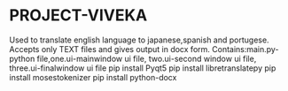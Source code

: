 # PROJECT-VIVEKA
Used to translate english language to japanese,spanish and portugese.
Accepts only TEXT files and gives output in docx form.
Contains:main.py-python file,one.ui-mainwindow ui file, two.ui-second window ui file, three.ui-finalwindow ui file
pip install Pyqt5
pip install libretranslatepy
pip install mosestokenizer
pip install python-docx
